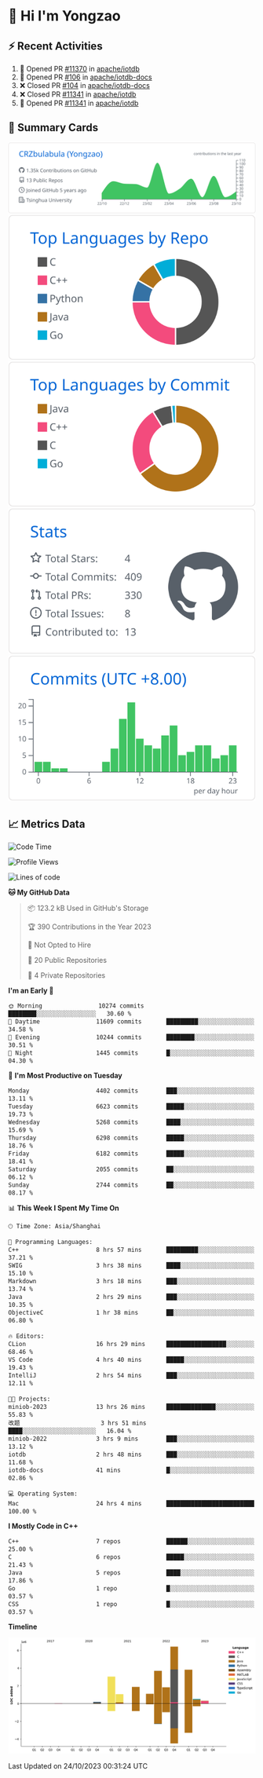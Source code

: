 # 👋 Hi I'm Yongzao

## ⚡ Recent Activities
<!--START_SECTION:activity-->
1. 💪 Opened PR [#11370](https://github.com/apache/iotdb/pull/11370) in [apache/iotdb](https://github.com/apache/iotdb)
2. 💪 Opened PR [#106](https://github.com/apache/iotdb-docs/pull/106) in [apache/iotdb-docs](https://github.com/apache/iotdb-docs)
3. ❌ Closed PR [#104](https://github.com/apache/iotdb-docs/pull/104) in [apache/iotdb-docs](https://github.com/apache/iotdb-docs)
4. ❌ Closed PR [#11341](https://github.com/apache/iotdb/pull/11341) in [apache/iotdb](https://github.com/apache/iotdb)
5. 💪 Opened PR [#11341](https://github.com/apache/iotdb/pull/11341) in [apache/iotdb](https://github.com/apache/iotdb)
<!--END_SECTION:activity-->

## 🎑 Summary Cards

[![](https://raw.githubusercontent.com/CRZbulabula/CRZbulabula/main/profile-summary-card-output/github/0-profile-details.svg)](https://github.com/vn7n24fzkq/github-profile-summary-cards)
[![](https://raw.githubusercontent.com/CRZbulabula/CRZbulabula/main/profile-summary-card-output/github/1-repos-per-language.svg)](https://github.com/vn7n24fzkq/github-profile-summary-cards) [![](https://raw.githubusercontent.com/CRZbulabula/CRZbulabula/main/profile-summary-card-output/github/2-most-commit-language.svg)](https://github.com/vn7n24fzkq/github-profile-summary-cards)
[![](https://raw.githubusercontent.com/CRZbulabula/CRZbulabula/main/profile-summary-card-output/github/3-stats.svg)](https://github.com/vn7n24fzkq/github-profile-summary-cards) [![](https://raw.githubusercontent.com/CRZbulabula/CRZbulabula/main/profile-summary-card-output/github/4-productive-time.svg)](https://github.com/vn7n24fzkq/github-profile-summary-cards)

## 📈 Metrics Data

<!--START_SECTION:waka-->
![Code Time](http://img.shields.io/badge/Code%20Time-375%20hrs%208%20mins-blue)

![Profile Views](http://img.shields.io/badge/Profile%20Views-9-blue)

![Lines of code](https://img.shields.io/badge/From%20Hello%20World%20I%27ve%20Written-23.7%20million%20lines%20of%20code-blue)

**🐱 My GitHub Data** 

> 📦 123.2 kB Used in GitHub's Storage 
 > 
> 🏆 390 Contributions in the Year 2023
 > 
> 🚫 Not Opted to Hire
 > 
> 📜 20 Public Repositories 
 > 
> 🔑 4 Private Repositories 
 > 
**I'm an Early 🐤** 

```text
🌞 Morning                10274 commits       ████████░░░░░░░░░░░░░░░░░   30.60 % 
🌆 Daytime                11609 commits       █████████░░░░░░░░░░░░░░░░   34.58 % 
🌃 Evening                10244 commits       ████████░░░░░░░░░░░░░░░░░   30.51 % 
🌙 Night                  1445 commits        █░░░░░░░░░░░░░░░░░░░░░░░░   04.30 % 
```
📅 **I'm Most Productive on Tuesday** 

```text
Monday                   4402 commits        ███░░░░░░░░░░░░░░░░░░░░░░   13.11 % 
Tuesday                  6623 commits        █████░░░░░░░░░░░░░░░░░░░░   19.73 % 
Wednesday                5268 commits        ████░░░░░░░░░░░░░░░░░░░░░   15.69 % 
Thursday                 6298 commits        █████░░░░░░░░░░░░░░░░░░░░   18.76 % 
Friday                   6182 commits        █████░░░░░░░░░░░░░░░░░░░░   18.41 % 
Saturday                 2055 commits        ██░░░░░░░░░░░░░░░░░░░░░░░   06.12 % 
Sunday                   2744 commits        ██░░░░░░░░░░░░░░░░░░░░░░░   08.17 % 
```


📊 **This Week I Spent My Time On** 

```text
🕑︎ Time Zone: Asia/Shanghai

💬 Programming Languages: 
C++                      8 hrs 57 mins       █████████░░░░░░░░░░░░░░░░   37.21 % 
SWIG                     3 hrs 38 mins       ████░░░░░░░░░░░░░░░░░░░░░   15.10 % 
Markdown                 3 hrs 18 mins       ███░░░░░░░░░░░░░░░░░░░░░░   13.74 % 
Java                     2 hrs 29 mins       ███░░░░░░░░░░░░░░░░░░░░░░   10.35 % 
ObjectiveC               1 hr 38 mins        ██░░░░░░░░░░░░░░░░░░░░░░░   06.80 % 

🔥 Editors: 
CLion                    16 hrs 29 mins      █████████████████░░░░░░░░   68.46 % 
VS Code                  4 hrs 40 mins       █████░░░░░░░░░░░░░░░░░░░░   19.43 % 
IntelliJ                 2 hrs 54 mins       ███░░░░░░░░░░░░░░░░░░░░░░   12.11 % 

🐱‍💻 Projects: 
miniob-2023              13 hrs 26 mins      ██████████████░░░░░░░░░░░   55.83 % 
改题                       3 hrs 51 mins       ████░░░░░░░░░░░░░░░░░░░░░   16.04 % 
miniob-2022              3 hrs 9 mins        ███░░░░░░░░░░░░░░░░░░░░░░   13.12 % 
iotdb                    2 hrs 48 mins       ███░░░░░░░░░░░░░░░░░░░░░░   11.68 % 
iotdb-docs               41 mins             █░░░░░░░░░░░░░░░░░░░░░░░░   02.86 % 

💻 Operating System: 
Mac                      24 hrs 4 mins       █████████████████████████   100.00 % 
```

**I Mostly Code in C++** 

```text
C++                      7 repos             ██████░░░░░░░░░░░░░░░░░░░   25.00 % 
C                        6 repos             █████░░░░░░░░░░░░░░░░░░░░   21.43 % 
Java                     5 repos             ████░░░░░░░░░░░░░░░░░░░░░   17.86 % 
Go                       1 repo              █░░░░░░░░░░░░░░░░░░░░░░░░   03.57 % 
CSS                      1 repo              █░░░░░░░░░░░░░░░░░░░░░░░░   03.57 % 
```



**Timeline**

![Lines of Code chart](https://raw.githubusercontent.com/CRZbulabula/CRZbulabula/main/assets/bar_graph.png)


 Last Updated on 24/10/2023 00:31:24 UTC
<!--END_SECTION:waka-->

